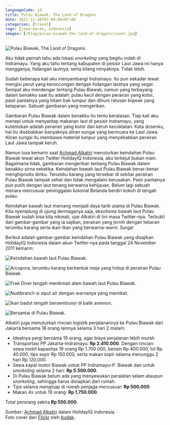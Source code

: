 ```yaml
---
languageCode: id
title: Pulau Biawak, The Land of Dragons
date: 2011-11-26T07:00:00+07:00
categories: [travel]
tags: [jawa-barat, indonesia]
images: [/blog/pulau-biawak-the-land-of-dragons/cover.jpg]
---
```

![Pulau Biawak, The Land of Dragons](cover.jpg)

Aku tidak pernah tahu ada lokasi *snorkeling* yang begitu indah di Indramayu. Yang aku tahu tentang kabupaten di pesisir Laut Jawa ini hanya mangganya, hidangan lautnya, serta kilang minyaknya. Tidak lebih.

Sudah beberapa kali aku menyambangi Indramayu. Itu pun sekadar lewat mengisi perut yang keroncongan dengan hidangan lautnya yang segar. Sempat aku mendengar tentang Pulau Biawak, namun yang terbayang dalam benakku saat itu adalah: pulau kecil dengan perairan yang kotor, pasir pantainya yang hitam bak lumpur dan dihuni ratusan biawak yang kelaparan. Sebuah gambaran yang mengerikan.

Gambaran Pulau Biawak dalam benakku itu tentu beralasan. Tiap kali aku menepi untuk menyantap makanan laut di pesisir Indramayu, yang kutemukan adalah perairan yang kotor dan keruh kecoklatan. Kata dosenku, hal itu disebabkan banyaknya aliran sungai yang bermuara ke Laut Jawa. Aliran sungai itu membawa material lumpur yang menyebabkan perairan Laut Jawa tampak keruh.

Namun lusa kemarin saat [Achmad Alkatiri](https://twitter.com/madalkatiri) menuturkan keindahan Pulau Biawak lewat akun Twitter HolidayIQ Indonesia, aku terkejut bukan main. Bagaimana tidak, gambaran mengerikan tentang Pulau Biawak dalam benakku sirna seketika. Keindahan bawah laut Pulau Biawak benar-benar menghipnotis diriku. Terumbu karang yang tersebar di sekitar perairan Pulau Biawak tampak sehat dan tidak mengalami kerusakan. Pasir pantainya pun putih dengan laut tenang berwarna kehijauan. Belum lagi sebuah menara mercusuar peninggalan kolonial Belanda berdiri kokoh di tengah pulau.

Keindahan bawah laut memang menjadi daya tarik utama di Pulau Biawak. Kita *nyemplung* di ujung dermaganya saja, eksotisme bawah laut Pulau Biawak sudah bisa kita nikmati, ujar Alkatiri di lini masa Twitter-nya. Terbukti dari gambar-gambar yang ia sajikan, perairan yang jernih dengan tebaran terumbu karang serta ikan-ikan yang berwarna-warni. Surga!

Berikut adalah gambar-gambar keindahan Pulau Biawak yang disajikan HolidayIQ Indonesia dalam akun Twitter-nya pada tanggal 24 November 2011 kemarin:

![Keindahan bawah laut Pulau Biawak.](01-keindahan-bawah-laut-pulau-biawak.jpg)

![Arcopora, terumbu karang berbentuk meja yang hidup di perairan Pulau Biawak.](02-acropora.jpg)

![Free Diver tengah menikmati alam bawah laut Pulau Biawak.](03-free-diver.jpg)

![Nudibranch si siput air dengan warnanya yang memikat.](04-nudibranch.jpg)

![Ikan badut tengah bersembunyi di balik anemon.](05-ikan-badut-dibalik-anemon.jpg)

![Bersantai di Pulau Biawak.](06-bersantai-di-pulau.jpg)

Alkatiri juga menuturkan rincian logistik perjalanannya ke Pulau Biawak dari Jakarta bersama 18 orang lainnya selama 3 hari 2 malam:

* Idealnya pergi bersama 19 orang, agar biaya perjalanan lebih murah
* Transportasi PP Jakarta–Indramayu: **Rp 2.410.000**. Dengan rincian: sewa mobil kapasitas 19 orang Rp 1.700.000, bensin Rp 400.000, tol Rp 40.000, tips sopir Rp 150.000, serta makan sopir selama menunggu 2 hari Rp 120.000.
* Sewa kapal motor Biawak untuk PP Indramayu–P. Biawak dan untuk *snorkeling* selama 2 hari: **Rp 5.500.000**.
* Di Pulau Biawak belum ada yang menyewakan peralatan selam ataupun *snorkeling*, sehingga harus disiapkan dari rumah.
* Tips selama menginap di rumah penjaga mercusuar: **Rp 500.000**.
* Makan 4x untuk 19 orang: **Rp 1.750.000**.

Total perorang sekira **Rp 550.000**.

Sumber: [Achmad Alkatiri](https://twitter.com/madalkatiri) dalam HolidayIQ Indonesia.\
Foto cover dari [Flickr](https://www.flickr.com/photos/budak/36857783461/) oleh [budak](https://www.flickr.com/photos/budak/).
